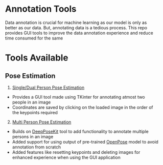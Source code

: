 # Annotation Tools

Data annotation is crucial for machine learning as our model is only as better as our data. 
But, annotating data is a tedious process. This repo provides GUI tools to improve the 
data annotation experience and reduce time consumed for the same

# Tools Available

## Pose Estimation

1. [Single/Dual Person Pose Estimation](https://github.com/nabhanabdulla/annotation-tools/tree/master/Single%20Person%20Pose%20Estimation)
* Provides a GUI tool made using TKinter for annotating atmost two people in an image
* Coordinates are saved by clicking on the loaded image in the order of the keypoints required

2. [Multi Person Pose Estimation](https://github.com/nabhanabdulla/annotation-tools/tree/master/OpenPoseKit)
* Builds on [DeepPoseKit](http://deepposekit.org) tool to add functionality to annotate multiple
persons in an image
* Added support for using output of pre-trained [OpenPose](https://github.com/CMU-Perceptual-Computing-Lab/openpose/)
model to avoid annotation from scratch
* Added features like resetting keypoints and deleting images for enhanced experience when
using the GUI application
